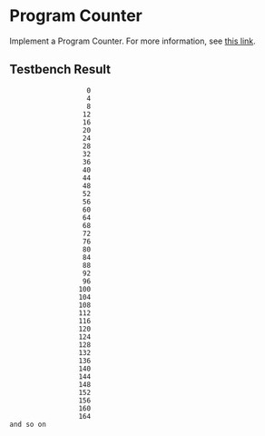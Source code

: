 # Program Counter

Implement a Program Counter.
For more information, see [this link](https://en.wikipedia.org/wiki/Program_counter).

## Testbench Result

```text
                   0
                   4
                   8
                  12
                  16
                  20
                  24
                  28
                  32
                  36
                  40
                  44
                  48
                  52
                  56
                  60
                  64
                  68
                  72
                  76
                  80
                  84
                  88
                  92
                  96
                 100
                 104
                 108
                 112
                 116
                 120
                 124
                 128
                 132
                 136
                 140
                 144
                 148
                 152
                 156
                 160
                 164
and so on
```
